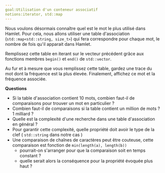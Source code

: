 ```yaml
---
goal:Utilisation d'un conteneur associatif
notions:iterator, std::map
---
```

Nous voulons désormais connaître quel est le mot le plus utilisé dans Hamlet.
Pour cela, nous allons utiliser une table d'association (`std::map<std::string, size_t>`) qui fera correspondre pour chaque mot, le nombre de fois qu'il apparait dans Hamlet.

Remplissez cette table en iterant sur le vecteur précédent grâce aux fonctions membres `begin()` et `end()` de `std::vector`.

Au fur et à mesure que vous remplissez cette table, gardez une trace du mot dont la fréquence est la plus élevée. Finalement, affichez ce mot et la fréquence associée.

**Questions**
 - Si la table d'association contient 10 mots, combien faut-il de comparaisons pour trouver un mot en particulier ?
 - Combien faut-il de comparaisons si la table contient un million de mots ? 1 milliard ?
 - Quelle est la complexité d'une recherche dans une table d'association en général ?
 - Pour garantir cette complexité, quelle propriété doit avoir le type de la clef ( `std::string` dans notre cas )
 - Une comparaison de chaînes de caractères peut être couteuse, cette comparaison est fonction de `min(length(a), length(b))`
     - pourrait-on s'arranger pour que la comparaison soit en temps constant ?
     - quelle serait alors la conséquence pour la propriété évoquée plus haut ?